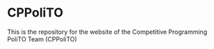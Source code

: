 # CPPoliTO

This is the repository for the website of the Competitive Programming PoliTO Team (CPPoliTO)
